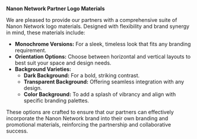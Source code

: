**Nanon Network Partner Logo Materials**

We are pleased to provide our partners with a comprehensive suite of Nanon Network logo materials. Designed with flexibility and brand synergy in mind, these materials include:

- **Monochrome Versions:** For a sleek, timeless look that fits any branding requirement.
- **Orientation Options:** Choose between horizontal and vertical layouts to best suit your space and design needs.
- **Background Varieties:** 
    - **Dark Background:** For a bold, striking contrast.
    - **Transparent Background:** Offering seamless integration with any design.
    - **Color Background:** To add a splash of vibrancy and align with specific branding palettes.

These options are crafted to ensure that our partners can effectively incorporate the Nanon Network brand into their own branding and promotional materials, reinforcing the partnership and collaborative success.